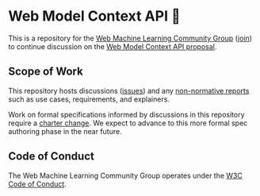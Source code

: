 # Web Model Context API 🧪

This is a repository for the [Web Machine Learning Community Group](https://www.w3.org/groups/cg/webmachinelearning/) ([join](https://webmachinelearning.github.io/community/#join)) to continue discussion on the [Web Model Context API proposal](https://github.com/webmachinelearning/proposals/issues/12).

## Scope of Work

This repository hosts discussions ([issues](https://github.com/webmachinelearning/webmodelcontext/issues)) and any [non-normative reports](https://webmachinelearning.github.io/charter/#non-normative-reports) such as use cases, requirements, and explainers.

Work on formal specifications informed by discussions in this repository require a [charter change](https://webmachinelearning.github.io/charter/#charter-change). We expect to advance to this more formal spec authoring phase in the near future.

## Code of Conduct

The Web Machine Learning Community Group operates under the [W3C Code of Conduct](https://www.w3.org/policies/code-of-conduct/).